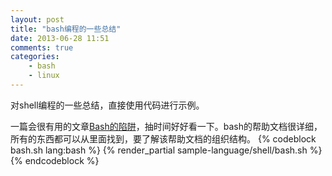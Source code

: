 ```yaml
---
layout: post
title: "bash编程的一些总结"
date: 2013-06-28 11:51
comments: true
categories: 
    - bash
    - linux
---
```

对shell编程的一些总结，直接使用代码进行示例。

<!--more-->
一篇会很有用的文章[Bash的陷阱](http://tech.idv2.com/2008/01/09/bash-pitfalls/)，抽时间好好看一下。bash的帮助文档很详细，所有的东西都可以从里面找到，要了解该帮助文档的组织结构。
{% codeblock bash.sh lang:bash %}
	{% render_partial sample-language/shell/bash.sh %}
{% endcodeblock %}
